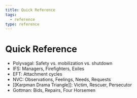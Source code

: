 ```yaml
---
title: Quick Reference
tags:
  - reference
type: reference
---
```


<!-- @format -->

# Quick Reference

- Polyvagal: Safety vs. mobilization vs. shutdown
- IFS: Managers, Firefighters, Exiles
- EFT: Attachment cycles
- NVC: Observations, Feelings, Needs, Requests
- [[Karpman Drama Triangle]]: Victim, Rescuer, Persecutor
- Gottman: Bids, Repairs, Four Horsemen
